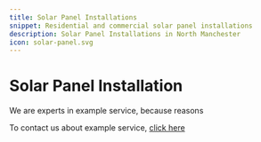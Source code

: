 ```yaml
---
title: Solar Panel Installations
snippet: Residential and commercial solar panel installations
description: Solar Panel Installations in North Manchester
icon: solar-panel.svg
---
```


# Solar Panel Installation

We are experts in example service, because reasons

To contact us about example service, [click here](/contact/)

